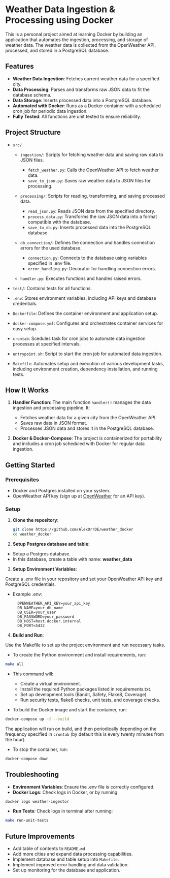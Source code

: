 # Weather Data Ingestion & Processing using Docker

This is a personal project aimed at learning Docker by building an application that automates the ingestion, processing, and storage of weather data. The weather data is collected from the OpenWeather API, processed, and stored in a PostgreSQL database.

## Features

- **Weather Data Ingestion**: Fetches current weather data for a specified city.
- **Data Processing**: Parses and transforms raw JSON data to fit the database schema.
- **Data Storage**: Inserts processed data into a PostgreSQL database.
- **Automated with Docker**: Runs as a Docker container with a scheduled cron job for periodic data ingestion.
- **Fully Tested**: All functions are unit tested to ensure reliability.

## Project Structure

- `src/`
    - `ingestion/`: Scripts for fetching weather data and saving raw data to JSON files.
        - `fetch_weather.py`: Calls the OpenWeather API to fetch weather data.
        - `save_to_json.py`: Saves raw weather data to JSON files for processing.

    - `processing/`: Scripts for reading, transforming, and saving processed data.
        - `read_json.py`: Reads JSON data from the specified directory.
        - `process_data.py`: Transforms the raw JSON data into a format compatible with the database.
        - `save_to_db.py`: Inserts processed data into the PostgreSQL database.

    - `db_connection/`: Defines the connection and handles connection errors for the used database.
        - `connection.py`: Connects to the database using variables specified in .env file.
        - `error_handling.py`: Decorator for handling connection errors.

    - `handler.py`: Executes functions and handles raised errors.

- `test/`: Contains tests for all functions.

- `.env`: Stores environment variables, including API keys and database credentials.
- `Dockerfile`: Defines the container environment and application setup.
- `docker-compose.yml`: Configures and orchestrates container services for easy setup.
- `crontab`: Scedules task for cron jobs to automate data ingestion processes at specified intervals.
- `entrypoint.sh`: Script to start the cron job for automated data ingestion.
- `Makefile`: Automates setup and execution of various development tasks, including environment creation, dependency installation, and running tests.

## How It Works

1. **Handler Function**: The main function `handler()` manages the data ingestion and processing pipeline. It:
   - Fetches weather data for a given city from the OpenWeather API.
   - Saves raw data in JSON format.
   - Processes JSON data and stores it in the PostgreSQL database.

2. **Docker & Docker-Compose**: The project is containerized for portability and includes a cron job scheduled with Docker for regular data ingestion.

## Getting Started

### Prerequisites

- Docker and Postgres installed on your system.
- OpenWeather API key (sign up at [OpenWeather](https://openweathermap.org/) for an API key).

### Setup

1. **Clone the repository**:

   ```bash
   git clone https://github.com/AlexOrrDE/weather_docker
   cd weather_docker
   ```

2. **Setup Postgres database and table**:

- Setup a Postgres database.
- In this database, create a table with name: **weather_data**

3. **Setup Environment Variables**:

Create a .env file in your repository and set your OpenWeather API key and PostgreSQL credentials.

- Example .env:

        OPENWEATHER_API_KEY=your_api_key
        DB_NAME=your_db_name
        DB_USER=your_user
        DB_PASSWORD=your_password
        DB_HOST=host.docker.internal
        DB_PORT=5432

4. **Build and Run**:

Use the Makefile to set up the project environment and run necessary tasks.

- To create the Python environment and install requirements, run:

```bash
make all
```

- This command will:

    - Create a virtual environment.
    - Install the required Python packages listed in requirements.txt.
    - Set up development tools (Bandit, Safety, Flake8, Coverage).
    - Run security tests, flake8 checks, unit tests, and coverage checks.

- To build the Docker image and start the container, run:

```bash
docker-compose up -d --build
```

The application will run on build, and then periodically depending on the frequency specified in `crontab` (by default this is every twenty minutes from the hour).

- To stop the container, run:
```bash
docker-compose down
```

## Troubleshooting

- **Environment Variables**: Ensure the .env file is correctly configured.
- **Docker Logs**: Check logs in Docker, or by running:
```bash
docker logs weather-ingestor
```
- **Run Tests**: Check logs in terminal after running:
```bash
make run-unit-tests
```

## Future Improvements

- Add table of contents to `README.md`
- Add more cities and expand data processing capabilities.
- Implement database and table setup into `Makefile`.
- Implement improved error handling and data validation.
- Set up monitoring for the database and application.